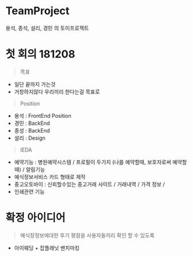 # TeamProject
용석, 종석, 설리, 경민 의 토이프로젝트

# 첫 회의 181208

> 목표
* 일단 끝까지 가는것
* 거창하지않다 우리끼리 한다는걸 목표로


> Position
* 용석 : FrontEnd Position 
* 경민 : BackEnd
* 종성 : BackEnd
* 설리 : Design

> IEDA
* 예약기능 : 병원예약시스템  / 프로필이 두가지 (나를 예약할때, 보호자로써 예약할때) / 알림기능
* 예식정보서비스 카드 형태로 제작
* 중고오토바이 : 신뢰할수있는 중고거래 사이트 / 거래내역 / 가격 정보 / 
* 인쇄관련 기능


# 확정 아이디어

> 예식장정보에대한 후기 평점을 사용자들끼리 확인 할 수 있도록

* 아이웨딩 + 잡플래닛 밴치마킹






